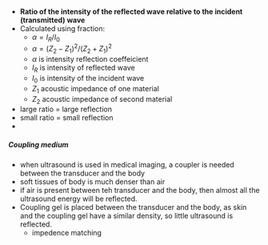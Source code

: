 - **Ratio of the intensity of the reflected wave relative to the incident (transmitted) wave**
- Calculated using fraction:
	- $\alpha = I_R/I_0$ 
	- $\alpha = (Z_2-Z_1)^2/(Z_2+Z_1)^2$ 
	- $\alpha$ is intensity reflection coeffeicient
	- $I_R$ is intensity of reflected wave
	- $I_0$ is intensity of the incident wave
	- $Z_1$ acoustic impedance of one material
	- $Z_2$ acoustic impedance of second material
- large ratio = large reflection
- small ratio = small reflection
-

##### Coupling medium
- when ultrasound is used in medical imaging, a coupler is needed between the transducer and the body
- soft tissues of body is much denser than air
- if air is present between teh transducer and the body, then almost all the ultrasound energy will be reflected.
- Coupling gel is placed between the transducer and the body, as skin and the coupling gel have a similar density, so little ultrasound is reflected. 
	- impedence matching
	